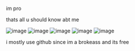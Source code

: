 im pro

thats all u should know abt me

![image](https://user-images.githubusercontent.com/79180549/139174262-6b20925b-77bc-4be0-b298-aa5eff4896a5.png)
![image](https://user-images.githubusercontent.com/79180549/139174282-ade82fe7-da70-47f0-9a6d-60365b2ed41e.png)
![image](https://user-images.githubusercontent.com/79180549/139174298-64d99e9a-c28b-43c0-a266-8e66eb9e9bb1.png)
![image](https://user-images.githubusercontent.com/79180549/139174312-be1c1ad3-d044-427f-8f87-641bce02ffdb.png)
![image](https://user-images.githubusercontent.com/79180549/139174319-a659b846-c879-4cf3-8289-89a00c6ea339.png)

i mostly use github since im a brokeass and its free
